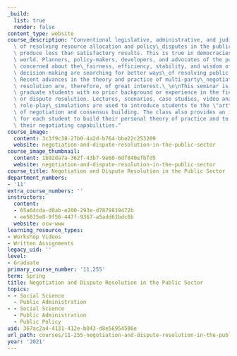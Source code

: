 ```yaml
---
_build:
  list: true
  render: false
content_type: website
course_description: "Conventional legislative, administrative, and judicial means\
  \ of resolving resource allocation and policy\_disputes in the public sector often\
  \ produce less than satisfactory results. This is true in democracies around\_the\
  \ world. Planners, policy-makers, developers, and advocates of the poor who are\
  \ concerned about the\_fairness, efficiency, stability, and wisdom of public sector\
  \ decision-making are searching for better ways\_of resolving public policy disagreements.\
  \ Recent advances in the theory and practice of multi-party\_negotiation and dispute\
  \ resolution are, therefore, of great interest.\_\n\nThis seminar is designed for\
  \ graduate students with no prior background or experience in the fields of\_ negotiation\
  \ or dispute resolution. Lectures, scenarios, case studies, video analysis, and\
  \ role-play\_simulations are used to introduce students to the \"art\" and \"science\"\
  \ of negotiation and consensus building. The class also provides an intensive opportunity\
  \ for each student to build their personal theory of practice and to strengthen\
  \ their negotiating capabilities."
course_image:
  content: 3c3f9c38-27b0-4a2d-b764-bbe22c253209
  website: negotiation-and-dispute-resolution-in-the-public-sector
course_image_thumbnail:
  content: 1b92da7a-362f-43b7-9e60-6df840efbfd5
  website: negotiation-and-dispute-resolution-in-the-public-sector
course_title: Negotiation and Dispute Resolution in the Public Sector
department_numbers:
- '11'
extra_course_numbers: ''
instructors:
  content:
  - 65a64cda-d0ab-e200-293e-d7879819472b
  - ee5615e8-9f56-447f-9367-a5add61bdc6b
  website: ocw-www
learning_resource_types:
- Workshop Videos
- Written Assignments
legacy_uid: ''
level:
- Graduate
primary_course_number: '11.255'
term: Spring
title: Negotiation and Dispute Resolution in the Public Sector
topics:
- - Social Science
  - Public Administration
- - Social Science
  - Public Administration
  - Public Policy
uid: 367ac2a4-4131-412e-b043-d8e56954586e
url_path: courses/11-255-negotiation-and-dispute-resolution-in-the-public-sector-spring-2021
year: '2021'
---
```

